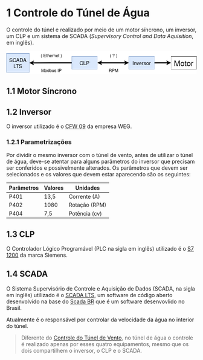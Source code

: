 # 1 Controle do Túnel de Água

O controle do túnel e realizado por meio de um motor síncrono, um inversor, um CLP e um sistema de SCADA (*Supervisory Control and Data Aquisition*, em inglês).

![](../Imagens/diagrama_sistema_controle_agua.png)

## 1.1 Motor Síncrono



## 1.2 Inversor

O inversor utilizado é o [CFW 09](../Manuais/inversor.pdf) da empresa WEG.

### 1.2.1 Parametrizações

Por dividir o mesmo inversor com o túnel de vento, antes de utilizar o túnel de água, deve-se atentar para alguns parâmetros do inversor que precisam ser conferidos e possivelmente alterados. Os parâmetros que devem ser selecionados e os valores que devem estar aparecendo são os seguintes:

| Parâmetros | Valores |   Unidades    |
|------------|---------|---------------|
|    P401    |  13,5   | Corrente (A)  |
|    P402    |  1080   | Rotação  (RPM)|
|    P404    |   7,5   | Potência (cv) |
 
## 1.3 CLP

O Controlador Lógico Programável (PLC na sigla em inglês) utilizado é o [S7 1200](../Manuais/s71200_system_manual_en-US_en-US.pdf) da marca Siemens.

## 1.4 SCADA

O Sistema Supervisório de Controle e Aquisição de Dados (SCADA, na sigla em inglês) utilizado é o [SCADA LTS](https://github.com/SCADA-LTS/Scada-LTS), um software de código aberto desenvolvido na base do [Scada BR](https://scadabr.org/) que é um software desenvovlido no Brasil.

Atualmente é o responsável por controlar da velocidade da água no interior do túnel.

> Diferente do [Controle do Túnel de Vento](../../Túnel%20de%20Vento/Sistemas/Controle%20do%20Túnel%20de%20Vento.md), no túnel de água o controle é realizado apenas por esses quatro equipamentos, mesmo que os dois compartilhem o inversor, o CLP e o SCADA.